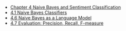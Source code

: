 * [Chapter 4 Naive Bayes and Sentiment Classification](README.md)
* [4.1 Naive Bayes Classifiers](4.1-naive-bayes-classifiers.md)
* [4.6 Naive Bayes as a Language Model](4.6-naive-bayes-as-a-language-model.md)
* [4.7 Evaluation: Precision, Recall, F-measure](4.7-evaluation-precision-recall-f-measure.md)
